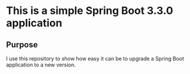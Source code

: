 # This is a simple Spring Boot 3.3.0 application

## Purpose

I use this repository to show how easy it can be to upgrade a Spring Boot application to a new version.
